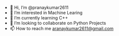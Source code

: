 - 👋 Hi, I’m @pranaykumar2611
- 👀 I’m interested in Machine Learing
- 🌱 I’m currently learning C++
- 💞️ I’m looking to collaborate on Python Projects
- 📫 How to reach me aranaykumar2611@gmail.com

<!---
pranaykumar2611/pranaykumar2611 is a ✨ special ✨ repository because its `README.md` (this file) appears on your GitHub profile.
You can click the Preview link to take a look at your changes.
--->
